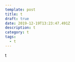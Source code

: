 ```yaml
---
template: post
title: t
draft: true
date: 2019-12-19T13:23:47.491Z
description: t
category: t
tags:
  - t
---
```

t
